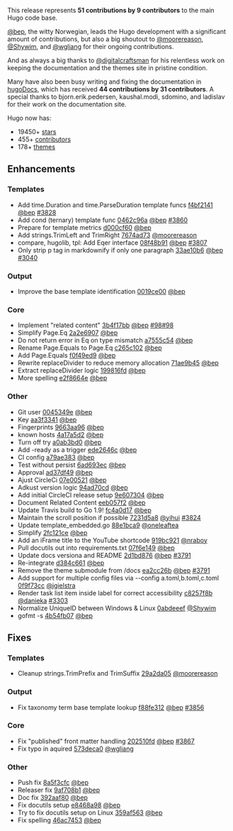 
This release represents **51 contributions by 9 contributors** to the main Hugo code base.

[@bep](https://github.com/bep), the witty Norwegian, leads the Hugo development with a significant amount of contributions, but also a big shoutout to [@moorereason](https://github.com/moorereason), [@Shywim](https://github.com/Shywim), and [@wgliang](https://github.com/wgliang) for their ongoing contributions.

And as always a big thanks to [@digitalcraftsman](https://github.com/digitalcraftsman) for his relentless work on keeping the documentation and the themes site in pristine condition.

Many have also been busy writing and fixing the documentation in [hugoDocs](https://github.com/gohugoio/hugoDocs), 
which has received **44 contributions by 31 contributors**. A special thanks to bjorn.erik.pedersen, kaushal.modi, sdomino, and ladislav for their work on the documentation site.


Hugo now has:

* 19450+ [stars](https://github.com/gohugoio/hugo/stargazers)
* 455+ [contributors](https://github.com/gohugoio/hugo/graphs/contributors)
* 178+ [themes](http://themes.gohugo.io/)

## Enhancements

### Templates

* Add time.Duration and time.ParseDuration template funcs [f4bf2141](https://github.com/gohugoio/hugo/commit/f4bf214137ebd24a0d12f16d3a98d9038e6eabd3) [@bep](https://github.com/bep) [#3828](https://github.com/gohugoio/hugo/issues/3828)
* Add cond (ternary) template func [0462c96a](https://github.com/gohugoio/hugo/commit/0462c96a5a9da3e8adc78d96acd39575a8b46c40) [@bep](https://github.com/bep) [#3860](https://github.com/gohugoio/hugo/issues/3860)
* Prepare for template metrics [d000cf60](https://github.com/gohugoio/hugo/commit/d000cf605091c6999b72d6c632752289bc680223) [@bep](https://github.com/bep) 
* Add strings.TrimLeft and TrimRight [7674ad73](https://github.com/gohugoio/hugo/commit/7674ad73825c61eecc4003475fe0577f225fe579) [@moorereason](https://github.com/moorereason) 
* compare, hugolib, tpl: Add Eqer interface [08f48b91](https://github.com/gohugoio/hugo/commit/08f48b91d68d3002b887ddf737456ff0cc4e786d) [@bep](https://github.com/bep) [#3807](https://github.com/gohugoio/hugo/issues/3807)
* Only strip p tag in markdownify if only one paragraph [33ae10b6](https://github.com/gohugoio/hugo/commit/33ae10b6ade67cd9618970121d7de5fd2ce7d781) [@bep](https://github.com/bep) [#3040](https://github.com/gohugoio/hugo/issues/3040)

### Output

* Improve the base template identification [0019ce00](https://github.com/gohugoio/hugo/commit/0019ce002449d671a20a69406da37b10977f9493) [@bep](https://github.com/bep) 

### Core

* Implement "related content" [3b4f17bb](https://github.com/gohugoio/hugo/commit/3b4f17bbc9ff789faa581ac278ad109d1ac5b816) [@bep](https://github.com/bep) [#98](https://github.com/gohugoio/hugo/issues/98)[#98](https://github.com/gohugoio/hugo/issues/98)
* Simplify Page.Eq [2a2e6907](https://github.com/gohugoio/hugo/commit/2a2e690707bcce8e3a157113356ebca572bc1be6) [@bep](https://github.com/bep) 
* Do not return error in Eq on type mismatch [a7555c54](https://github.com/gohugoio/hugo/commit/a7555c54310612a746d34361a2d58f62207349bb) [@bep](https://github.com/bep) 
* Rename Page.Equals to Page.Eq [c265c102](https://github.com/gohugoio/hugo/commit/c265c102ae0705011bca6999e5b1c14fb00fa859) [@bep](https://github.com/bep) 
* Add Page.Equals [f0f49ed9](https://github.com/gohugoio/hugo/commit/f0f49ed9b0c9b4545a45c95d56340fcbf4aafbef) [@bep](https://github.com/bep) 
* Rewrite replaceDivider to reduce memory allocation [71ae9b45](https://github.com/gohugoio/hugo/commit/71ae9b4533083be185c5314c9c5b273cc3bd07bd) [@bep](https://github.com/bep) 
* Extract replaceDivider logic [199816fd](https://github.com/gohugoio/hugo/commit/199816fddd6f16b4a3e9a737530c7738f0da1b24) [@bep](https://github.com/bep) 
* More spelling [e2f8664e](https://github.com/gohugoio/hugo/commit/e2f8664ef4278e14ce1e21376804321fa013f570) [@bep](https://github.com/bep) 

### Other

* Git user [0045349e](https://github.com/gohugoio/hugo/commit/0045349eb28a1677f70e701cd99b0f17a5a4917e) [@bep](https://github.com/bep) 
* Key [aa3f3341](https://github.com/gohugoio/hugo/commit/aa3f3341d97e4df98cb6b0400892cc397357ed04) [@bep](https://github.com/bep) 
* Fingerprints [9663aa96](https://github.com/gohugoio/hugo/commit/9663aa9611a183374ea376b1ce0a11f6679eb8a9) [@bep](https://github.com/bep) 
* known hosts [4a17a5d2](https://github.com/gohugoio/hugo/commit/4a17a5d2edea16729b9faaa88e5bd72a6fb9bd7b) [@bep](https://github.com/bep) 
* Turn off try [a0ab3bd0](https://github.com/gohugoio/hugo/commit/a0ab3bd02699de25ff23578bd71f6ec343c572f8) [@bep](https://github.com/bep) 
* Add -ready as a trigger [ede2646c](https://github.com/gohugoio/hugo/commit/ede2646ceff5c4dc72e06fe6e559f941d3e8f71c) [@bep](https://github.com/bep) 
* CI config [a79ae383](https://github.com/gohugoio/hugo/commit/a79ae383db2755f3ca0bb39a5674a182ff477ab5) [@bep](https://github.com/bep) 
* Test without persist [6ad693ec](https://github.com/gohugoio/hugo/commit/6ad693ece7b9cb61b3e6676239fee699c4768142) [@bep](https://github.com/bep) 
* Approval [ad37df49](https://github.com/gohugoio/hugo/commit/ad37df4927228c672f8cad67d0e62b1d84e2547e) [@bep](https://github.com/bep) 
* Ajust CircleCi [07e00521](https://github.com/gohugoio/hugo/commit/07e005211ed89373067791cb3669c460c716dab0) [@bep](https://github.com/bep) 
* Adkust version logic [94ad70cd](https://github.com/gohugoio/hugo/commit/94ad70cd5774119517198ad5938d5606f19e2522) [@bep](https://github.com/bep) 
* Add initial CircleCI release setup [9e607304](https://github.com/gohugoio/hugo/commit/9e607304debddb56c5ba8235789412af752ed706) [@bep](https://github.com/bep) 
* Document Related Content [eeb057f2](https://github.com/gohugoio/hugo/commit/eeb057f2225f7b8060669223770f2bdac61e5a85) [@bep](https://github.com/bep) 
* Update Travis build to Go 1.9! [fc4a0d17](https://github.com/gohugoio/hugo/commit/fc4a0d1704d2cd52fd52e84704f28b5024304548) [@bep](https://github.com/bep) 
* Maintain the scroll position if possible [7231d5a8](https://github.com/gohugoio/hugo/commit/7231d5a829f8d97336a2120afde1260db6ee6541) [@yihui](https://github.com/yihui) [#3824](https://github.com/gohugoio/hugo/issues/3824)
* Update template_embedded.go [88e1bca9](https://github.com/gohugoio/hugo/commit/88e1bca92c9df7e6c8b0bdf5a830a58e5ecd8e09) [@oneleaftea](https://github.com/oneleaftea) 
* Simplify [2fc121ce](https://github.com/gohugoio/hugo/commit/2fc121ce2308b090ab67cbeb3039c53f5eedaa64) [@bep](https://github.com/bep) 
* Add an iFrame title to the YouTube shortcode [919bc921](https://github.com/gohugoio/hugo/commit/919bc9210a69c801c7304c0b529df93d1dca27aa) [@nraboy](https://github.com/nraboy) 
* Pull docutils out into requirements.txt [07f6e149](https://github.com/gohugoio/hugo/commit/07f6e1499c8e58f9bff0b0e802f44433abdc249b) [@bep](https://github.com/bep) 
* Update docs versiona and README [2d1bd876](https://github.com/gohugoio/hugo/commit/2d1bd876cdeaec61b92c5b4c905fd442d39f380a) [@bep](https://github.com/bep) [#3791](https://github.com/gohugoio/hugo/issues/3791)
* Re-integrate [d384c661](https://github.com/gohugoio/hugo/commit/d384c661fef16fcfb5551db4cc1a2e60fb7cbed2) [@bep](https://github.com/bep) 
* Remove the theme submodule from /docs [ea2cc26b](https://github.com/gohugoio/hugo/commit/ea2cc26b390476f1c605405604f8c92afd09b6ee) [@bep](https://github.com/bep) [#3791](https://github.com/gohugoio/hugo/issues/3791)
* Add support for multiple config files via --config a.toml,b.toml,c.toml [0f9f73cc](https://github.com/gohugoio/hugo/commit/0f9f73cce5c3f1f05be20bcf1d23b2332623d7f9) [@jgielstra](https://github.com/jgielstra) 
* Render task list item inside label for correct accessibility [c8257f8b](https://github.com/gohugoio/hugo/commit/c8257f8b726478ca70dc8984cdcc17b31e4bdc0c) [@danieka](https://github.com/danieka) [#3303](https://github.com/gohugoio/hugo/issues/3303)
* Normalize UniqueID between Windows & Linux [0abdeeef](https://github.com/gohugoio/hugo/commit/0abdeeef6740a3cbba0db95374853d040f2022b8) [@Shywim](https://github.com/Shywim) 
* gofmt -s [4b54fb07](https://github.com/gohugoio/hugo/commit/4b54fb07018d5ed66ef82b6a53462e1b15c85d86) [@bep](https://github.com/bep) 

## Fixes

### Templates

* Cleanup strings.TrimPrefix and TrimSuffix [29a2da05](https://github.com/gohugoio/hugo/commit/29a2da0593b081cdd61b93c6328af2c9ea4eb20f) [@moorereason](https://github.com/moorereason) 

### Output

* Fix taxonomy term base template lookup [f88fe312](https://github.com/gohugoio/hugo/commit/f88fe312cb35f7de1615c095edd2f898303dd23b) [@bep](https://github.com/bep) [#3856](https://github.com/gohugoio/hugo/issues/3856)

### Core

* Fix "published" front matter handling [202510fd](https://github.com/gohugoio/hugo/commit/202510fdc92d52a20baeaa7edb1091f6882bd95f) [@bep](https://github.com/bep) [#3867](https://github.com/gohugoio/hugo/issues/3867)
* Fix typo in aquired [573deca0](https://github.com/gohugoio/hugo/commit/573deca089485dd4230520ef4279c89b8a363cb2) [@wgliang](https://github.com/wgliang) 

### Other

* Push fix [8a5f3cfc](https://github.com/gohugoio/hugo/commit/8a5f3cfc38356f669238864b77e5510dee1e133c) [@bep](https://github.com/bep) 
* Releaser fix [9af708b1](https://github.com/gohugoio/hugo/commit/9af708b1cc2b31f8aa98ed6040573e224ab5e4c2) [@bep](https://github.com/bep) 
* Doc fix [392aaf80](https://github.com/gohugoio/hugo/commit/392aaf800e60a4857e5e16774a8551e47db54741) [@bep](https://github.com/bep) 
* Fix docutils setup [e8468a98](https://github.com/gohugoio/hugo/commit/e8468a985261a8cf874c118117ebdfaa8a077af6) [@bep](https://github.com/bep) 
* Try to fix docutils setup on Linux [359af563](https://github.com/gohugoio/hugo/commit/359af563a1133046c6b96934cc8589021b25bbb6) [@bep](https://github.com/bep) 
* Fix spelling [46ac7453](https://github.com/gohugoio/hugo/commit/46ac7453743f0bd889d0be3505bde2521f9f0336) [@bep](https://github.com/bep) 





